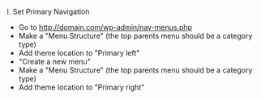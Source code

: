 <!-- Chevron -->
I. Set Primary Navigation
  - Go to http://domain.com/wp-admin/nav-menus.php
  - Make a "Menu Structure" (the top parents menu should be a category type)
  - Add theme location to "Primary left"
  - "Create a new menu"
  - Make a "Menu Structure" (the top parents menu should be a category type)
  - Add theme location to "Primary right"

